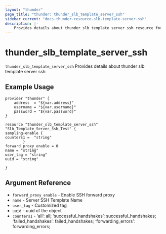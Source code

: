 ```yaml
---
layout: "thunder"
page_title: "thunder: thunder_slb_template_server_ssh"
sidebar_current: "docs-thunder-resource-slb-template-server-ssh"
description: |-
	Provides details about thunder slb template server ssh resource for A10
---
```


# thunder\_slb\_template\_server\_ssh

`thunder_slb_template_server_ssh` Provides details about thunder slb template server ssh
## Example Usage


```hcl
provider "thunder" {
    address  = "${var.address}"
    username = "${var.username}"  
    password = "${var.password}"
}

resource "thunder_slb_template_server_ssh" "Slb_Template_Server_Ssh_Test" {
sampling-enable {   
counters1 =  "string" 
        }
forward_proxy_enable = 0
name = "string"
user_tag = "string"
uuid = "string"
 
}
```

## Argument Reference

* `forward_proxy_enable` - Enable SSH forward proxy
* `name` - Server SSH Template Name
* `user_tag` - Customized tag
* `uuid` - uuid of the object
* `counters1` - ‘all’: all; ‘successful_handshakes’: successful_handshakes; ‘failed_handshakes’: failed_handshakes; ‘forwarding_errors’: forwarding_errors;
